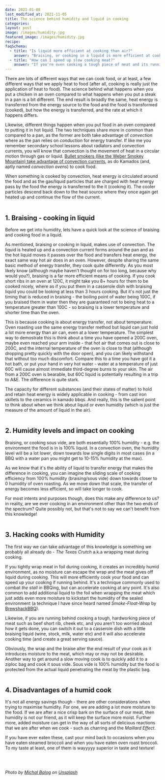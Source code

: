 ```yaml
---
date: 2021-01-08
last_modified_at: 2021-11-05
title: The science behind humidity and liquid in cooking
categories:
layout: post
image: /images/humidity.jpg
featured_image: /images/humidity.jpg
recipe:
faqSchema:
  - title: "Is liquid more efficient at cooking than air?"
    answer: "Braising, or cooking in a liquid is more efficient at cooking in an oven, as liquid has a greater capacity to store and transfer heat energy. For this reason, braising can reduce cooking time over 50% as well as cooking at lower temperatures"
  - title: "How can I speed up slow cooking meat?"
    answer: "If you're oven cooking a tough piece of meat and its running behind time, you can speed up cooking time by increasing the humidity. You can do this either my transferring the meat to a casserole dish with some braising liquid, or alternatively tightly wrapping the meat in foil so no steam can escape"
---
```


There are lots of different ways that we can cook food, or at least, a few different ways that we apply heat to food (after all, cooking is really just the application of heat to food). The science behind what happens when you put a chicken in an oven compared to what happens when you put a steak in a pan is a bit different. The end result is broadly the same, heat energy is transferred from the energy source to the food and the food is transformed (cooked), but how the energy is transferred, and the rate at which it happens differs.

Likewise, different things happen when you put food in an oven compared to putting it in hot liquid. The two techniques share more in common than compared to a pan, as the former are both take advantage of _convection_ where as the pan relies on _conduction_ for energy transfer. If like me you remember secondary school lessons about radiators and convection currents, you will know that convection is the movement of heat in a circular motion through gas or liquid. <a href="/science/2017/01/07/how-to-wsm/" target="_blank">Bullet smokers (like the Weber Smokey Mountain) take advantage of convection currents</a>, as do Kamados (and, aptly named _convection ovens_) to cook food.

When something is cooked by convection, heat energy is circulated around the food and as the gas/liquid particles that are charged with heat energy pass by the food the energy is transferred to the it (cooking it). The cooler particles descend back down to the heat source where they once again get heated up and continue the flow of the current.
<br>
<br>

## 1. Braising - cooking in liquid
Before we get into humidity, lets have a quick look at the science of braising and cooking food in a liquid.

As mentioned, braising or cooking in liquid, makes use of convection. The liquid is heated up and a convection current forms around the pan and as the hot liquid moves it passes over the food and transfers heat energy, the exact same way hot air does in an oven. However, despite sharing the same basic method of energy transfer, they cook quite differently. As you most likely know (although maybe haven't thought on for too long, because why would you?), braising is a far more efficient means of cooking. If you cook short ribs in an oven at 120C, it might take you 8+ hours for them to be cooked nicely, where as if you put them in a casserole dish with braising liquid you could be looking at less than 3 hours cooking. But it's not just the timing that is reduced in braising - the boiling point of water being 100C, if you braised them in water then they are guaranteed not to being heat to a temperature greater than 100C - so braising is a lower temperature and shorter time than the oven.

This is because cooking is about energy transfer, not about temperature. Oven roasting use the same energy transfer method but liquid can just hold a lot more energy than air can, even at a lower temperature. The simplest way to demostrate this is think about a time you have opened a 200C oven, maybe even reached your arm inside - that hot air that comes out is close to 200C, and the internal temperature of the oven is close to that (although dropping pretty quickly with the door open), and you can likely withstand that without too much discomfort. Compare this to a time you have got it a hot bath, or put your hand in very hot water - water at a temperature of just 60C will cause almost immediate third-degree burns to your skin. The air from a 200C oven is bearable, but 60C liquid is potentially resulting in a trip to A&E. The difference is quite stark.

The capacity for different substances (and their states of matter) to hold and retain heat energy is widely applicable in cooking - from cast iron skillets to the ceramics in kamado bbqs. And really, this is the salient point to think about when we think about liquid or even humidity (which is just the measure of the amount of liquid in the air).
<br>
<br>

## 2. Humidity levels and impact on cooking
Braising, or cooking sous vide, are both essentially 100% humidity - e.g. the environment the food is in is 100% liquid. In a convection oven, the humidity level will be a lot lower, down towards low single digits in most cases (in a BBQ with a water pan you might get to 10-15% humidity at the max).

As we know that it's the ability of liquid to transfer energy that makes the difference in cooking, you can imagine the sliding scale of cooking efficiency from 100% humidity (braising/sous vide) down towards closer to 0 humidity of oven roasting. As we move down that scale, the transfer of energy becomes less efficient, so will take longer to cook.

For most intents and purposes though, does this make any difference to us? in reality, are we ever cooking in an environment other than the two ends of the spectrum? Quite possibly not, but that's not to say we can't benefit from this knowledge!
<br>
<br>

## 3. Hacking cooks with Humidity
The first way we can take advantage of this knowledge is something we probably all already do - _The Texas Crutch_ a.k.a wrapping meat during cooking.

If you tightly wrap meat in foil during cooking, it creates an incredibly humid environment, as no moisture can escape the wrap and the meat gives off liquid during cooking. This will more efficiently cook your food and can speed up your cooking if running behind. It's a technique commonly used to combat _the stall_ in BBQing, but can accelerate cooking at any point. It's also common to add additional liquid to the foil when wrapping the meat which just adds even more moisture to kickstart the humidity of the sealed environment (a technique I have since heard named _Smoke-Float-Wrap_ by <a href="https://instagram.com/brewshackbbq" target="_blank" rel="nofollow">BrewshackBBQ</a>).

Likewise, if you are running behind cooking a tough, hardworking piece of meat such as beef short rib, cheek etc, and you aren't too worried about how it gets done, you can switch it out to a casserole dish with a little braising liquid (wine, stock, milk, water etc) and it will also accelerate cooking time (and create a great serving sauce).

Obviously, the wrap and the braise alter the end result of your cook as it introduces moisture to the meat, which may or may not be desirable. Another way to get around a slow moving cook is to quickly add it to a ziploc bag and cook it sous vide. Sous vide is 100% humidity but the food is protected from the actual liquid penetrating the meat by the plastic bag.
<br>
<br>

## 4. Disadvantages of a humid cook
It's not all energy savings though - there are other considerations when trying to maximise humidity. For one, we are adding a lot more moisture to the food. If we are after a nice crisp bark on the surface of our meat, then humidity is not our friend, as it will keep the surface more moist.  Further more, added moisture can get in the way of all sorts of delicious reactions that we are after when we cook - such as charring and the _Maillard Effect_.

If you have ever eaten these, cast your mind back to occasions when you have eaten steamed broccoli and when you have eaten oven roast broccoli. To my taste at least, one of them is wayyyyy superior in taste and texture!

<br>
<br>

<em><span>Photo by <a href="https://unsplash.com/@mikbutcher?utm_source=unsplash&amp;utm_medium=referral&amp;utm_content=creditCopyText">Michal Balog</a> on <a href="https://unsplash.com/s/photos/boiling?utm_source=unsplash&amp;utm_medium=referral&amp;utm_content=creditCopyText">Unsplash</a></span></em>
